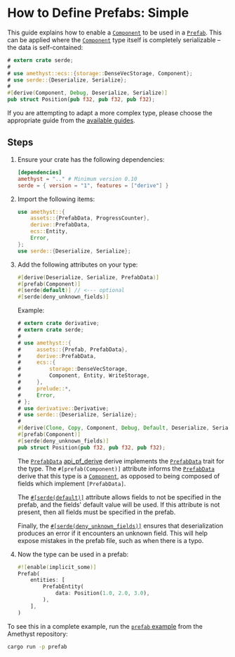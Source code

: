 # How to Define Prefabs: Simple

This guide explains how to enable a [`Component`] to be used in a [`Prefab`]. This can be applied where the [`Component`] type itself is completely serializable – the data is self-contained:

```rust ,no_run,noplaypen
# extern crate serde;
#
# use amethyst::ecs::{storage::DenseVecStorage, Component};
# use serde::{Deserialize, Serialize};
#
#[derive(Component, Debug, Deserialize, Serialize)]
pub struct Position(pub f32, pub f32, pub f32);
```

If you are attempting to adapt a more complex type, please choose the appropriate guide from the [available guides][bk_prefab_prelude].

## Steps

1. Ensure your crate has the following dependencies:

   ```toml
   [dependencies]
   amethyst = ".." # Minimum version 0.10
   serde = { version = "1", features = ["derive"] }
   ```

1. Import the following items:

   ```rust
   use amethyst::{
       assets::{PrefabData, ProgressCounter},
       derive::PrefabData,
       ecs::Entity,
       Error,
   };
   use serde::{Deserialize, Serialize};
   ```

1. Add the following attributes on your type:

   ```rust
   #[derive(Deserialize, Serialize, PrefabData)]
   #[prefab(Component)]
   #[serde(default)] // <--- optional
   #[serde(deny_unknown_fields)]
   ```

   Example:

   ```rust ,edition2018,no_run,noplaypen
   # extern crate derivative;
   # extern crate serde;
   #
   # use amethyst::{
   #     assets::{Prefab, PrefabData},
   #     derive::PrefabData,
   #     ecs::{
   #         storage::DenseVecStorage,
   #         Component, Entity, WriteStorage,
   #     },
   #     prelude::*,
   #     Error,
   # };
   # use derivative::Derivative;
   # use serde::{Deserialize, Serialize};
   #
   #[derive(Clone, Copy, Component, Debug, Default, Deserialize, Serialize, PrefabData)]
   #[prefab(Component)]
   #[serde(deny_unknown_fields)]
   pub struct Position(pub f32, pub f32, pub f32);
   ```

   The [`PrefabData`] [api\_pf\_derive][api_pf_derive] derive implements the [`PrefabData`] trait for the type. The `#[prefab(Component)]` attribute informs the [`PrefabData`] derive that this type is a [`Component`], as opposed to being composed of fields which implement `[PrefabData]`.

   The [`#[serde(default)]`][ser_def] attribute allows fields to not be specified in the prefab, and the fields' default value will be used. If this attribute is not present, then all fields must be specified in the prefab.

   Finally, the [`#[serde(deny_unknown_fields)]`][ser_unk] ensures that deserialization produces an error if it encounters an unknown field. This will help expose mistakes in the prefab file, such as when there is a typo.

1. Now the type can be used in a prefab:

   ```rust
   #![enable(implicit_some)]
   Prefab(
       entities: [
           PrefabEntity(
               data: Position(1.0, 2.0, 3.0),
           ),
       ],
   )
   ```

To see this in a complete example, run the [`prefab` example] from the Amethyst repository:

```bash
cargo run -p prefab
```

[api_pf_derive]: https://docs.amethyst.rs/master/amethyst_derive/derive.PrefabData.html
[bk_prefab_prelude]: ./how_to_define_prefabs_prelude.html
[ser_def]: https://serde.rs/container-attrs.html#default
[ser_unk]: https://serde.rs/container-attrs.html#deny_unknown_fields
[`component`]: https://docs.rs/specs/~0.16/specs/trait.Component.html
[`prefabdata`]: https://docs.amethyst.rs/master/amethyst_assets/trait.PrefabData.html#impl-PrefabData
[`prefab`]: https://docs.amethyst.rs/master/amethyst_assets/struct.Prefab.html
[`prefab` example]: https://github.com/amethyst/amethyst/tree/master/examples/prefab
